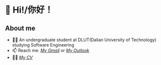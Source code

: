 # 👋 Hi!/你好！
## About me
- 👨‍🎓 An undergraduate student at DLUT(Dalian University of Technology) studying Software Engineering
- 📫 Reach me: *[My Gmail](yingqiliu333@gmail.com)* or *[My Outlook](yingqiliu3@outlook.com)*
- 🙋‍♂️ *[My CV](https://yingqiliu3.github.io)*
<!--
**YingqiLiu3/YingqiLiu3** is a ✨ _special_ ✨ repository because its `README.md` (this file) appears on your GitHub profile.

Here are some ideas to get you started:

- 🔭 I’m currently working on ...
- 🌱 I’m currently learning ...
- 👯 I’m looking to collaborate on ...
- 🤔 I’m looking for help with ...
- 💬 Ask me about ...
- 📫 How to reach me: ...
- 😄 Pronouns: ...
- ⚡ Fun fact: ...
-->
